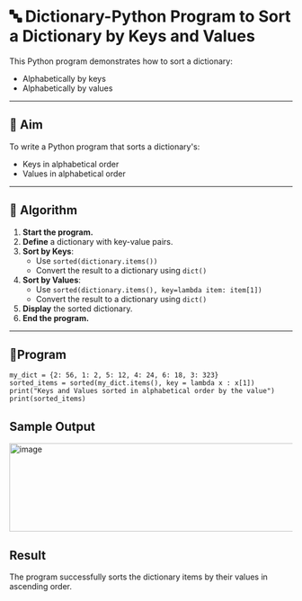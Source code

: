 # 🔤 Dictionary-Python Program to Sort a Dictionary by Keys and Values

This Python program demonstrates how to sort a dictionary:
- Alphabetically by keys
- Alphabetically by values

---

## 🎯 Aim

To write a Python program that sorts a dictionary's:
- Keys in alphabetical order
- Values in alphabetical order

---

## 🧠 Algorithm

1. **Start the program.**
2. **Define** a dictionary with key-value pairs.
3. **Sort by Keys**:
   - Use `sorted(dictionary.items())`
   - Convert the result to a dictionary using `dict()`
4. **Sort by Values**:
   - Use `sorted(dictionary.items(), key=lambda item: item[1])`
   - Convert the result to a dictionary using `dict()`
5. **Display** the sorted dictionary.
6. **End the program.**

---

## 🧪Program
```
my_dict = {2: 56, 1: 2, 5: 12, 4: 24, 6: 18, 3: 323}
sorted_items = sorted(my_dict.items(), key = lambda x : x[1])
print("Keys and Values sorted in alphabetical order by the value")
print(sorted_items)
```
## Sample Output
<img width="1177" height="157" alt="image" src="https://github.com/user-attachments/assets/dc916fd5-836a-4562-a247-9a9a30f0d1ea" />

## Result
The program successfully sorts the dictionary items by their values in ascending order.
